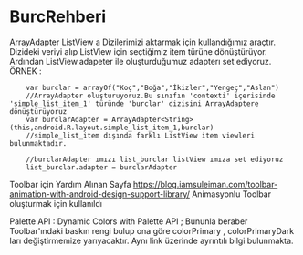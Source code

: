 # BurcRehberi

 ArrayAdapter
    ListView a Dizilerimizi aktarmak için kullandığımız araçtır.
    Dizideki veriyi alıp ListView için seçtiğimiz item türüne dönüştürüyor.
    Ardından ListView.adapeter ile oluşturduğumuz adapterı set ediyoruz.
    ÖRNEK :
    
        var burclar = arrayOf("Koç","Boğa","İkizler","Yengeç","Aslan")
        //ArrayAdapter oluşturuyoruz.Bu sınıfın 'contexti' içerisinde 'simple_list_item_1' türünde 'burclar' dizisini ArrayAdaptere dönüştürüyoruz
        var burclarAdapter = ArrayAdapter<String>(this,android.R.layout.simple_list_item_1,burclar)
        //simple_list_item dışında farklı ListView item viewleri bulunmaktadır.

        //burclarAdapter ımızı list_burclar listView ımıza set ediyoruz
        list_burclar.adapter = burclarAdapter
 
 Toolbar için Yardım Alınan Sayfa 
    https://blog.iamsuleiman.com/toolbar-animation-with-android-design-support-library/
    Animasyonlu Toolbar oluşturmak için kullanıldı
    
 Palette API :
    Dynamic Colors with Palette API ;
        Bununla beraber Toolbar'ındaki baskın rengi bulup ona göre colorPrimary , colorPrimaryDark ları değiştirmemize yarıyacaktır.
        Aynı link üzerinde ayrıntılı bilgi bulunmakta.
        